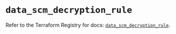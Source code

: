 # `data_scm_decryption_rule`

Refer to the Terraform Registry for docs: [`data_scm_decryption_rule`](https://registry.terraform.io/providers/paloaltonetworks/scm/1.0.2/docs/data-sources/decryption_rule).
